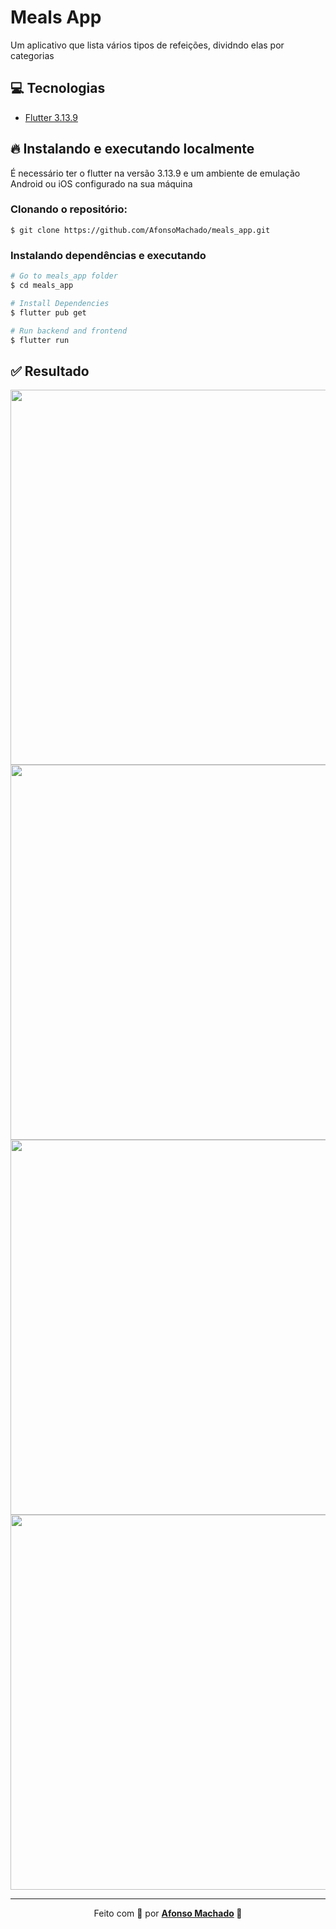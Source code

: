 # Meals App

Um aplicativo que lista vários tipos de refeições, dividndo elas por categorias

## :computer: Tecnologias

<ul>
 <li><a href="https://flutter.dev/">Flutter 3.13.9</a></li>
</ul>

## :fire: Instalando e executando localmente

É necessário ter o flutter na versão 3.13.9 e um ambiente de emulação Android ou iOS configurado na sua máquina

### Clonando o repositório:

```
$ git clone https://github.com/AfonsoMachado/meals_app.git
```

### Instalando dependências e executando

```bash
# Go to meals_app folder
$ cd meals_app

# Install Dependencies
$ flutter pub get

# Run backend and frontend
$ flutter run
```

## :white_check_mark: Resultado

<img src="https://github.com/AfonsoMachado/meals_app/assets/11397955/6d6b0be7-8a48-471a-bd12-5191fe60a5e1" height="600" />
<img src="https://github.com/AfonsoMachado/meals_app/assets/11397955/a43728fd-68c4-4f2e-b2f2-17bd0a96b5bd" height="600" />
<img src="https://github.com/AfonsoMachado/meals_app/assets/11397955/b41ce441-4eef-4aca-8d9a-224b19ca21ed" height="600" />
<img src="https://github.com/AfonsoMachado/meals_app/assets/11397955/4706a8f3-fb61-4109-8116-e06d7a7eb643" height="600" />

---

<p align="center">Feito com 💜 por <strong><a href="https://www.linkedin.com/in/AfonsoMachado/">Afonso Machado</a> 🥰 </strong> </p>
